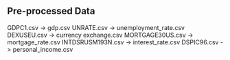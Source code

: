 ## Pre-processed Data
GDPC1.csv -> gdp.csv
UNRATE.csv -> unemployment_rate.csv 
DEXUSEU.csv -> currency exchange.csv
MORTGAGE30US.csv -> mortgage_rate.csv
INTDSRUSM193N.csv -> interest_rate.csv
DSPIC96.csv -> personal_income.csv
